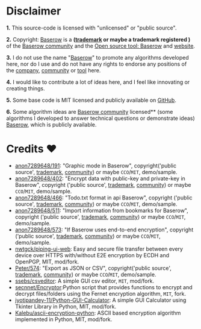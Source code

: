 # Disclaimer
**1.** This source-code is licensed with "unlicensed" or "public source".

**2.** Copyright: [Baserow](https://baserow.io/) is a **([trademark](https://baserow.io/) or maybe a trademark registered )** of the [Baserow community](https://community.baserow.io/) and the [Open source tool: Baserow](https://baserow.io/) and [website](https://baserow.io/). 

**3.** I do not use the name "[Baserow](https://baserow.io/)" to promote any algorithms developed here, nor do I use and do not have any rights to endorse any positions of the [company](https://baserow.io/), [community](https://community.baserow.io/) or [tool](https://github.com/bram2w/baserow) here.

**4.** I would like to contribute a lot of ideas here, and I feel like innovating or creating things.

**5.** Some base code is MIT licensed and publicly available on [GitHub](https://github.com/solarsbeans/awesome-baserow-ideas/).

**6.** Some algorithm ideas are [Baserow community](https://community.baserow.io/) licensed** (some algorithms I developed to answer technical questions or demonstrate ideas) [Baserow](https://baserow.io/), which is publicly available.

# Credits  :heart:
<!-- * [add-name-repo](https://github.com/add-name-profile-org/add-name-repo), MIT, 'sample/demo/mod/fork/remix/colabs' --->
* [anon7289648/191](https://community.baserow.io/t/view-graphic-mode-graphic-mode-in-baserow/191): "Graphic mode in Baserow", copyright('public source',  [trademark](https://baserow.io/), [community](https://community.baserow.io/)) or maybe `CCO`/`MIT`, demo/sample.
* [anon7289648/402](https://community.baserow.io/t/is-it-possible-to-encrypt-data-with-public-key-private-key-in-baserow/402): "Encrypt data with public-key and private-key in Baserow", copyright ('public source',  [trademark](https://baserow.io/), [community](https://community.baserow.io/)) or maybe `CCO`/`MIT`, demo/sample.
* [anon7289648/466](https://community.baserow.io/t/todo-txt-format-in-api-baserow/466): "Todo.txt format in api Baserow", copyright ('public source',  [trademark](https://baserow.io/), [community](https://community.baserow.io/)) or maybe `CCO`/`MIT`, demo/sample.
* [anon7289648/511](https://community.baserow.io/t/import-information-from-bookmarks-for-baserow/511): "Import information from bookmarks for Baserow", copyright ('public source',  [trademark](https://baserow.io/), [community](https://community.baserow.io/)) or maybe `CCO`/`MIT`, demo/sample.
* [anon7289648/573](https://community.baserow.io/t/does-baserow-use-end-to-end-encryption/573): "If Baserow uses end-to-end encryption",  copyright ('public source',  [trademark](https://baserow.io/), [community](https://community.baserow.io/)) or maybe `CCO`/`MIT`, demo/sample.
* [nwtgck/piping-ui-web](https://github.com/nwtgck/piping-ui-web): Easy and secure file transfer between every device over HTTPS with/without E2E encryption by ECDH and OpenPGP, MIT, mod/fork.
* [Peter/574](https://community.baserow.io/t/export-as-json-or-csv/574/4): "Export as JSON or CSV", copyright('public source',  [trademark](https://baserow.io/), [community](https://community.baserow.io/)) or maybe `CCO`/`MIT`, demo/sample.
* [ssebs/csveditor](https://github.com/ssebs/csveditor): A simple GUI csv editor, `MIT`, mod/fork.
* [secnnet/Encryptor](https://github.com/secnnet/Encryptor):Python script that provides functions to encrypt and decrypt files/folders using the Fernet encryption algorithm, `MIT`, fork.
* [jyotipandey-11/Python-GUI-Calculator](https://github.com/jyotipandey-11/Python-GUI-Calculator): A simple GUI Calculator using Tkinter Library in Python, MIT, mod/fork.
* [Kalebu/ascii-encryption-python](https://github.com/Kalebu/ascii-encryption-python): ASCII based encryption algorithm implemented in Python, MIT, mod/fork.
